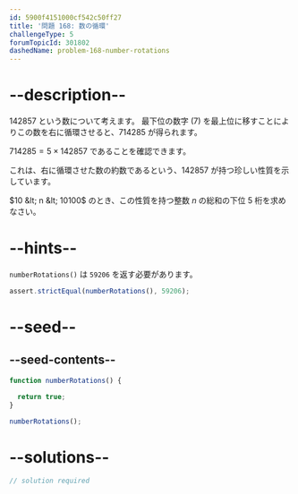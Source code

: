 ```yaml
---
id: 5900f4151000cf542c50ff27
title: '問題 168: 数の循環'
challengeType: 5
forumTopicId: 301802
dashedName: problem-168-number-rotations
---
```


# --description--

142857 という数について考えます。 最下位の数字 (7) を最上位に移すことによりこの数を右に循環させると、714285 が得られます。

$714285 = 5 × 142857$ であることを確認できます。

これは、右に循環させた数の約数であるという、142857 が持つ珍しい性質を示しています。

$10 &lt; n &lt; 10100$ のとき、この性質を持つ整数 $n$ の総和の下位 5 桁を求めなさい。

# --hints--

`numberRotations()` は `59206` を返す必要があります。

```js
assert.strictEqual(numberRotations(), 59206);
```

# --seed--

## --seed-contents--

```js
function numberRotations() {

  return true;
}

numberRotations();
```

# --solutions--

```js
// solution required
```
